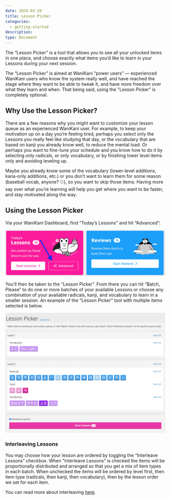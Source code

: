```yaml
---
date: 2024-03-20
title: Lesson Picker
categories:
  - getting-started
description:
type: Document
---
```


The “Lesson Picker” is a tool that allows you to see all your unlocked items in one place, and choose exactly what items you’d like to learn in your Lessons during your next session.

The “Lesson Picker” is aimed at WaniKani “power users” — experienced WaniKani users who know the system really well, and have reached the stage where they want to be able to tweak it, and have more freedom over what they learn and when. That being said, using the "Lesson Picker" is completely optional.

## Why Use the Lesson Picker?

There are a few reasons why you might want to customize your lesson queue as an experienced WaniKani user. For example, to keep your motivation up on a day you’re feeling tired, perhaps you select only the Lessons you really feel like studying that day, or the vocabulary that are based on kanji you already know well, to reduce the mental load. Or perhaps you want to fine-tune your schedule and you know how to do it by selecting only radicals, or only vocabulary, or by finishing lower level items only and avoiding leveling up.

Maybe you already know some of the vocabulary (lower-level additions, kana-only additions, etc.) or you don’t want to learn them for some reason (baseball vocab, anyone? ⚾️), so you want to skip those items. Having more say over what you’re learning will help you get where you want to be faster, and stay motivated along the way.

## Using the Lesson Picker

Via your WaniKani Dashboard, find “Today’s Lessons” and hit “Advanced”:

![Today's Lessons Advanced](/images/today's-lessons-advanced.png)

You’ll then be taken to the “Lesson Picker”. From there you can hit “Batch, Please” to do one or more batches of your available Lessons or choose any combination of your available radicals, kanji, and vocabulary to learn in a smaller session. An example of the “Lesson Picker” tool with multiple items selected is below.

![Lesson Picker Items Selected](/images/lesson-picker-webpage.png)

### Interleaving Lessons

You may choose how your lesson are ordered by toggling the “Interleave Lessons” checkbox.  When "Interleave Lessons" is checked the items will be proportionally distributed and arranged so that you get a mix of item types in each batch. When unchecked the items will be ordered by level first, then item type (radicals, then kanji, then vocabulary), then by the lesson order we set for each item.

You can read more about interleaving [here](https://www.tofugu.com/japanese/interleaving-japanese/).
